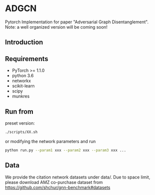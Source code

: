 # ADGCN
Pytorch Implementation for paper "Adversarial Graph Disentanglement". Note: a well organized version will be coming soon!

## Introduction


## Requirements
* PyTorch >= 1.1.0
* python 3.6
* networkx
* scikit-learn
* scipy
* munkres

## Run from
preset version:
```bash
./scripts/XX.sh
```
or modifying the network parameters and run
```bash
python run.py --param1 xxx --param2 xxx --param3 xxx ...
```

## Data
We provide the citation network datasets under data/. Due to space limit, please download AMZ co-purchase dataset from https://github.com/shchur/gnn-benchmark#datasets
